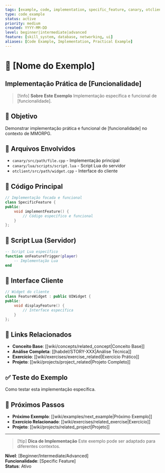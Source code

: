 ```yaml
---
tags: [example, code, implementation, specific_feature, canary, otclient]
type: code_example
status: active
priority: medium
created: YYYY-MM-DD
level: beginner|intermediate|advanced
feature: [skill_system, database, networking, ui]
aliases: [Code Example, Implementation, Practical Example]
---
```


# 🔧 [Nome do Exemplo]
## Implementação Prática de [Funcionalidade]

> [!info] **Sobre Este Exemplo**
> Implementação específica e funcional de [funcionalidade].

## 🎯 **Objetivo**
Demonstrar implementação prática e funcional de [funcionalidade] no contexto de MMORPG.

## 📁 **Arquivos Envolvidos**
- `canary/src/path/file.cpp` - Implementação principal
- `canary/lua/scripts/script.lua` - Script Lua do servidor
- `otclient/src/path/widget.cpp` - Interface do cliente

## 🔧 **Código Principal**
```cpp
// Implementação focada e funcional
class SpecificFeature {
public:
    void implementFeature() {
        // Código específico e funcional
    }
};
```

## 🔧 **Script Lua (Servidor)**
```lua
-- Script Lua específico
function onFeatureTrigger(player)
    -- Implementação Lua
end
```

## 🔧 **Interface Cliente**
```cpp
// Widget do cliente
class FeatureWidget : public UIWidget {
public:
    void displayFeature() {
        // Interface específica
    }
};
```

## 🔗 **Links Relacionados**
- **Conceito Base**: [[wiki/concepts/related_concept|Conceito Base]]
- **Análise Completa**: [[habdel/STORY-XXX|Análise Técnica]]
- **Exercício**: [[wiki/exercises/exercise_related|Exercício Prático]]
- **Projeto**: [[wiki/projects/project_related|Projeto Completo]]

## ✅ **Teste do Exemplo**
Como testar esta implementação específica.

## 🎯 **Próximos Passos**
- **Próximo Exemplo**: [[wiki/examples/next_example|Próximo Exemplo]]
- **Exercício Relacionado**: [[wiki/exercises/related_exercise|Exercício]]
- **Projeto**: [[wiki/projects/related_project|Projeto]]

---

> [!tip] **Dica de Implementação**
> Este exemplo pode ser adaptado para diferentes contextos.

**Nível**: [Beginner/Intermediate/Advanced]  
**Funcionalidade**: [Specific Feature]  
**Status**: Ativo 